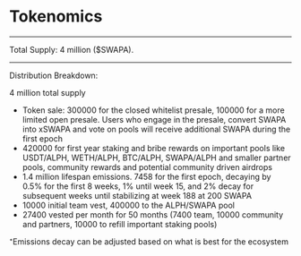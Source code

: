 # Tokenomics
---

Total Supply: 4 million ($SWAPA).

---

Distribution Breakdown:

4 million total supply

- Token sale: 300000 for the closed whitelist presale, 100000 for a more limited open presale. Users who engage in the presale, convert SWAPA into xSWAPA and vote on pools will receive additional SWAPA during the first epoch
- 420000 for first year staking and bribe rewards on important pools like USDT/ALPH, WETH/ALPH, BTC/ALPH, SWAPA/ALPH and smaller partner pools, community rewards and potential community driven airdrops
- 1.4 million lifespan emissions. 7458 for the first epoch, decaying by 0.5% for the first 8 weeks, 1% until week 15, and 2% decay for subsequent weeks until stabilizing at week 188 at 200 SWAPA
- 10000 initial team vest, 400000 to the ALPH/SWAPA pool
- 27400 vested per month for 50 months (7400 team, 10000 community and partners, 10000 to refill important staking pools)

⁺Emissions decay can be adjusted based on what is best for the ecosystem
